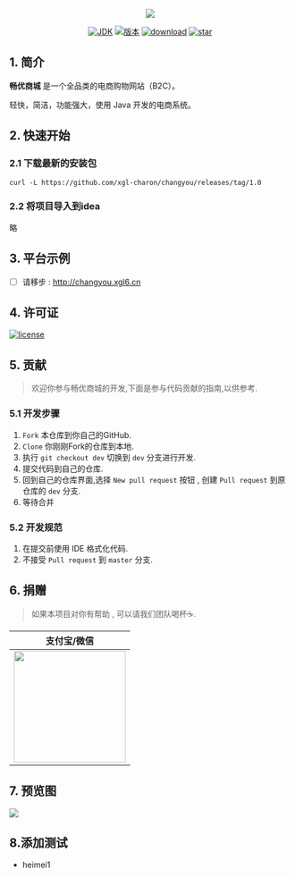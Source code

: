 <p align="center">
<a href="https://github.com/xgl-charon/JinTianFindHouse" target="_blank">
	<img src="https://cdn.xgl6.top/img/b997275e18c03a52075beb26d69aa3c.png" width=""/>
</a>
</p>

<p align="center">
  <a href="https://www.java.com/zh_CN/"><img src="https://img.shields.io/badge/JDK-1.8-yellow.svg" alt="JDK"></a>
  <a href="https://github.com/xgl-charon/JinTianFindHouse/releases"><img src="https://img.shields.io/github/v/release/xgl-charon/changyou" alt="版本"></a>
  <a href="#"><img src="https://img.shields.io/github/last-commit/xgl-charon/changyou" alt="download"></a>
  <a href="#"><img src="https://img.shields.io/github/stars/xgl-charon/changyou?style=social" alt="star"></a>

## 1. 简介

**畅优商城** 是一个全品类的电商购物网站（B2C）。

轻快，简洁，功能强大，使用 Java 开发的电商系统。



## 2. 快速开始

### 2.1 下载最新的安装包

```
curl -L https://github.com/xgl-charon/changyou/releases/tag/1.0
```

### 2.2 将项目导入到idea

略

## 3. 平台示例

- [ ] 请移步 : http://changyou.xgl6.cn

## 4. 许可证

[![license](https://img.shields.io/github/license/xgl-charon/JinTianFindHouse)](https://github.com/xgl-charon/JinTianFindHouse/blob/master/LICENSE)

## 5. 贡献

> 欢迎你参与畅优商城的开发,下面是参与代码贡献的指南,以供参考.

### 5.1 开发步骤

1. `Fork` 本仓库到你自己的GitHub.
2. `Clone`  你刚刚Fork的仓库到本地.
3. 执行  `git checkout dev`  切换到 `dev` 分支进行开发.
4. 提交代码到自己的仓库.
5. 回到自己的仓库界面,选择 ` New pull request ` 按钮 , 创建 ` Pull request ` 到原仓库的 `dev` 分支.
6. 等待合并

### 5.2 开发规范

1. 在提交前使用 IDE 格式化代码.
2. 不接受 ` Pull request ` 到 `master` 分支.

## 6. 捐赠

> 如果本项目对你有帮助 , 可以请我们团队喝杯☕️.

| 支付宝/微信                                                  |
| ------------------------------------------------------------ |
| <img src="http://blogdown.xgl6.top/xglpay.png" width="200"/> |

## 7. 预览图

![](https://cdn.xgl6.top/img/20191225093503.png)

## 8.添加测试
- heimei1